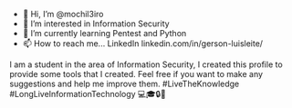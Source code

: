 - 👋 Hi, I’m @mochil3iro
- 👀 I’m interested in Information Security
- 🌱 I’m currently learning Pentest and Python
- 📫 How to reach me... LinkedIn linkedin.com/in/gerson-luisleite/

I am a student in the area of Information Security, I created this profile to provide some tools that I created. Feel free if you want to make any suggestions and help me improve them. #LiveTheKnowledge #LongLiveInformationTechnology 💻🎓🔒🐍
